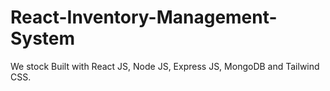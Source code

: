 # React-Inventory-Management-System
We stock Built with React JS, Node JS, Express JS, MongoDB and Tailwind CSS.


